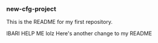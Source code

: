 ### new-cfg-project

This is the README for my first repository.



IBARI HELP ME lolz
Here's another change to my README
